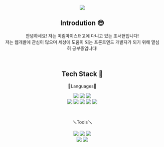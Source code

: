 <div align="center">
<p>
 <img src="https://capsule-render.vercel.app/api?type=waving&color=auto&height=250&section=header&text=Hi!%20I'm%20Seohyun&fontSize=90" />
</p>

 
## Introdution 😎
안녕하세요! 저는 미림마이스터고에 다니고 있는 조서현입니다! <br>
저는 웹개발에 관심이 많으며 세상에 도움이 되는 프론트엔드 개발자가 되기 위해 열심히 공부중입니다!

<br>

## Tech Stack 📖
<p>🧸Languages🧸</p>
<p>
  <img src="https://img.shields.io/badge/HTML5-E34F26?style=flat&logo=HTML5&logoColor=white" />
  <img src="https://img.shields.io/badge/JavaScript-F7DF1E?style=flat&logo=JavaScript&logoColor=white" />
  <img src="https://img.shields.io/badge/CSS3-1572B6?style=flat&logo=CSS3&logoColor=white" /> <br>
  <img src="https://img.shields.io/badge/Sass-CC6699?style=flat&logo=Sass&logoColor=white" /> 
 <img src="https://img.shields.io/badge/React-61DAFB?style=flat&logo=react&logoColor=white" />
 <img src="https://img.shields.io/badge/Next.js-000000?style=flat&logo=Next.js&logoColor=white" />
  <img src="https://img.shields.io/badge/Java-007396?style=flat&logo=Java&logoColor=white" />
  <img src="https://img.shields.io/badge/Node.js-5FA04E?style=flat&logo=Node.js&logoColor=white" />
</p><br>
<p>🪛Tools🪛</p>
<p>
  <img src="https://img.shields.io/badge/intelliJ IDEA-000000?style=flat&logo=intelliJ IDEA&logoColor=white" />
  <img src="https://img.shields.io/badge/Eclipse IDE-2C2255?style=flat&logo=Eclipse IDE&logoColor=white" />
  <img src="https://img.shields.io/badge/Visual Studio Code-007ACC?style=flat&logo=Visual Studio Code&logoColor=white" /> <br>
  <img src="https://img.shields.io/badge/Postman-FF6C37?style=flat&logo=Postman&logoColor=white" />
  <img src="https://img.shields.io/badge/Notion-000000?style=flat&logo=Notion&logoColor=white" />
</p>
<br>
</div>

